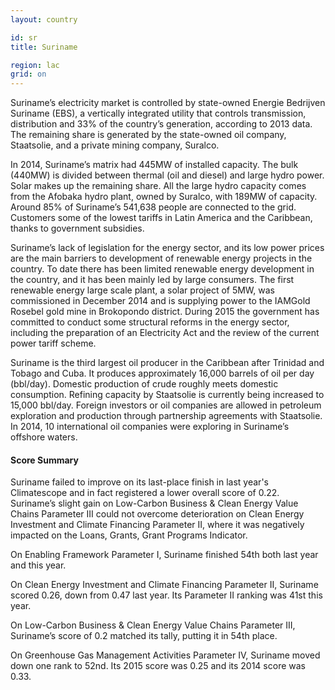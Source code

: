 ```yaml
---
layout: country

id: sr
title: Suriname

region: lac
grid: on
---
```

Suriname’s electricity market is controlled by state-owned Energie Bedrijven Suriname (EBS), a vertically integrated utility that controls transmission, distribution and 33% of the country’s generation, according to 2013 data. The remaining share is generated by the state-owned oil company, Staatsolie, and a private mining company, Suralco.

In 2014, Suriname’s matrix had 445MW of installed capacity. The bulk (440MW) is divided between thermal (oil and diesel) and large hydro power. Solar makes up the remaining share. All the large hydro capacity comes from the Afobaka hydro plant, owned by Suralco, with 189MW of capacity. Around 85% of Suriname’s 541,638 people are connected to the grid. Customers some of the lowest tariffs in Latin America and the Caribbean, thanks to government subsidies.

Suriname’s lack of legislation for the energy sector, and its low power prices are the main barriers to development of renewable energy projects in the country. To date there has been limited renewable energy development in the country, and it has been mainly led by large consumers. The first renewable energy large scale plant, a solar project of 5MW, was commissioned in December 2014 and is supplying power to the IAMGold Rosebel gold mine in Brokopondo district.
During 2015 the government has committed to conduct some structural reforms in the energy sector, including the preparation of an Electricity Act and the review of the current power tariff scheme.

Suriname is the third largest oil producer in the Caribbean after Trinidad and Tobago and Cuba. It produces approximately 16,000 barrels of oil per day (bbl/day). Domestic production of crude roughly meets domestic consumption. Refining capacity by Staatsolie is currently being increased to 15,000 bbl/day. Foreign investors or oil companies are allowed in petroleum exploration and production through partnership agreements with Staatsolie. In 2014, 10 international oil companies were exploring in Suriname’s offshore waters. 

#### Score Summary

Suriname failed to improve on its last-place finish in last year's Climatescope and in fact registered a lower overall score of 0.22.
Suriname’s slight gain on Low-Carbon Business & Clean Energy Value Chains Parameter III could not overcome deterioration on Clean Energy Investment and Climate Financing Parameter II, where it was negatively impacted on the Loans, Grants, Grant Programs Indicator.

On Enabling Framework Parameter I, Suriname finished 54th both last year and this year.

On Clean Energy Investment and Climate Financing Parameter II, Suriname scored 0.26, down from 0.47 last year. Its Parameter II ranking was 41st this year.

On Low-Carbon Business & Clean Energy Value Chains Parameter III, Suriname’s score of 0.2 matched its tally, putting it in 54th place.

On Greenhouse Gas Management Activities Parameter IV, Suriname moved down one rank to 52nd. Its 2015 score was 0.25 and its 2014 score was 0.33.
